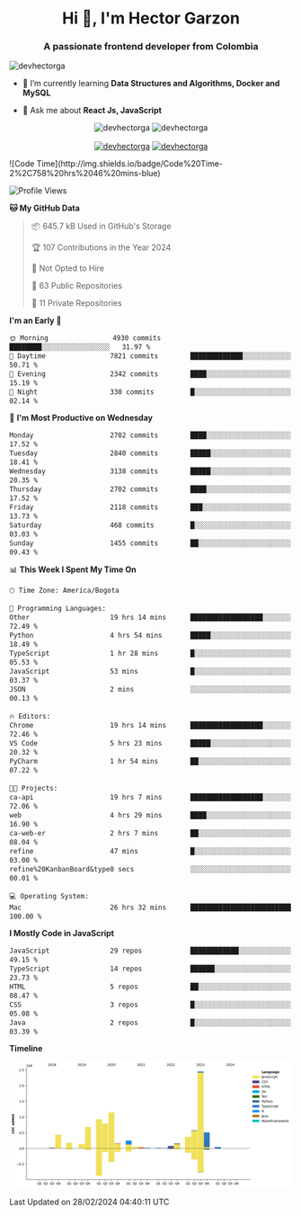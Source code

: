 <h1 align="center">Hi 👋, I'm Hector Garzon</h1>
<h3 align="center">A passionate frontend developer from Colombia</h3>

<p align="left"> <img src="https://komarev.com/ghpvc/?username=devhectorga" alt="devhectorga" /> </p>

- 🌱 I’m currently learning **Data Structures and Algorithms, Docker and MySQL**

- 💬 Ask me about **React Js, JavaScript**

<p align="center"> <img src="https://github-readme-stats.vercel.app/api?username=devhectorga&count_private=true&show_icons=true" alt="devhectorga" /> <img src="https://github-readme-stats.vercel.app/api/top-langs/?username=devhectorga&layout=compact" alt="devhectorga" /></p>

<p align="center">
<a href="https://twitter.com/devhectorga" target="blank"><img align="center" src="https://cdn.jsdelivr.net/npm/simple-icons@3.0.1/icons/twitter.svg" alt="devhectorga" height="20" width="20" /></a>
<a href="https://linkedin.com/in/devhectorga" target="blank"><img align="center" src="https://cdn.jsdelivr.net/npm/simple-icons@3.0.1/icons/linkedin.svg" alt="devhectorga" height="20" width="20" /></a>
</p>
<!--START_SECTION:waka-->
![Code Time](http://img.shields.io/badge/Code%20Time-2%2C758%20hrs%2046%20mins-blue)

![Profile Views](http://img.shields.io/badge/Profile%20Views-0-blue)

**🐱 My GitHub Data** 

> 📦 645.7 kB Used in GitHub's Storage 
 > 
> 🏆 107 Contributions in the Year 2024
 > 
> 🚫 Not Opted to Hire
 > 
> 📜 63 Public Repositories 
 > 
> 🔑 11 Private Repositories 
 > 
**I'm an Early 🐤** 

```text
🌞 Morning                4930 commits        ████████░░░░░░░░░░░░░░░░░   31.97 % 
🌆 Daytime                7821 commits        █████████████░░░░░░░░░░░░   50.71 % 
🌃 Evening                2342 commits        ████░░░░░░░░░░░░░░░░░░░░░   15.19 % 
🌙 Night                  330 commits         █░░░░░░░░░░░░░░░░░░░░░░░░   02.14 % 
```
📅 **I'm Most Productive on Wednesday** 

```text
Monday                   2702 commits        ████░░░░░░░░░░░░░░░░░░░░░   17.52 % 
Tuesday                  2840 commits        █████░░░░░░░░░░░░░░░░░░░░   18.41 % 
Wednesday                3138 commits        █████░░░░░░░░░░░░░░░░░░░░   20.35 % 
Thursday                 2702 commits        ████░░░░░░░░░░░░░░░░░░░░░   17.52 % 
Friday                   2118 commits        ███░░░░░░░░░░░░░░░░░░░░░░   13.73 % 
Saturday                 468 commits         █░░░░░░░░░░░░░░░░░░░░░░░░   03.03 % 
Sunday                   1455 commits        ██░░░░░░░░░░░░░░░░░░░░░░░   09.43 % 
```


📊 **This Week I Spent My Time On** 

```text
🕑︎ Time Zone: America/Bogota

💬 Programming Languages: 
Other                    19 hrs 14 mins      ██████████████████░░░░░░░   72.49 % 
Python                   4 hrs 54 mins       █████░░░░░░░░░░░░░░░░░░░░   18.49 % 
TypeScript               1 hr 28 mins        █░░░░░░░░░░░░░░░░░░░░░░░░   05.53 % 
JavaScript               53 mins             █░░░░░░░░░░░░░░░░░░░░░░░░   03.37 % 
JSON                     2 mins              ░░░░░░░░░░░░░░░░░░░░░░░░░   00.13 % 

🔥 Editors: 
Chrome                   19 hrs 14 mins      ██████████████████░░░░░░░   72.46 % 
VS Code                  5 hrs 23 mins       █████░░░░░░░░░░░░░░░░░░░░   20.32 % 
PyCharm                  1 hr 54 mins        ██░░░░░░░░░░░░░░░░░░░░░░░   07.22 % 

🐱‍💻 Projects: 
ca-api                   19 hrs 7 mins       ██████████████████░░░░░░░   72.06 % 
web                      4 hrs 29 mins       ████░░░░░░░░░░░░░░░░░░░░░   16.90 % 
ca-web-er                2 hrs 7 mins        ██░░░░░░░░░░░░░░░░░░░░░░░   08.04 % 
refine                   47 mins             █░░░░░░░░░░░░░░░░░░░░░░░░   03.00 % 
refine%20KanbanBoard&type0 secs              ░░░░░░░░░░░░░░░░░░░░░░░░░   00.01 % 

💻 Operating System: 
Mac                      26 hrs 32 mins      █████████████████████████   100.00 % 
```

**I Mostly Code in JavaScript** 

```text
JavaScript               29 repos            ████████████░░░░░░░░░░░░░   49.15 % 
TypeScript               14 repos            ██████░░░░░░░░░░░░░░░░░░░   23.73 % 
HTML                     5 repos             ██░░░░░░░░░░░░░░░░░░░░░░░   08.47 % 
CSS                      3 repos             █░░░░░░░░░░░░░░░░░░░░░░░░   05.08 % 
Java                     2 repos             █░░░░░░░░░░░░░░░░░░░░░░░░   03.39 % 
```



**Timeline**

![Lines of Code chart](https://raw.githubusercontent.com/devHectorGa/devHectorGa/master/assets/bar_graph.png)


 Last Updated on 28/02/2024 04:40:11 UTC
<!--END_SECTION:waka-->
